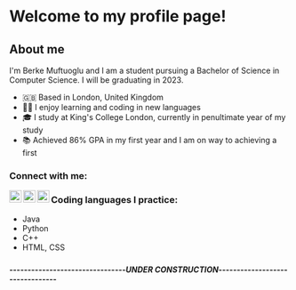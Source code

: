 # Welcome to my profile page!

## About me

I'm Berke Muftuoglu and I am a student pursuing a Bachelor of Science in Computer Science. I will be graduating in 2023.

- 🇬🇧 Based in London, United Kingdom 
- 👨‍💻 I enjoy learning and coding in new languages 
- 🎓 I study at King's College London, currently in penultimate year of my study
- 📚 Achieved 86% GPA in my first year and I am on way to achieving a first

### Connect with me:

[<img align="left" alt="berkemuftuoglu | Twitter" width="22px" src="https://cdn.jsdelivr.net/npm/simple-icons@v3/icons/discord.svg" />][discord]
[<img align="left" alt="berkemuftuoglu | LinkedIn" width="22px" src="https://cdn.jsdelivr.net/npm/simple-icons@v3/icons/linkedin.svg" />][linkedin]
[<img align="left" alt="berkemuftuoglu | Instagram" width="22px" src="https://cdn.jsdelivr.net/npm/simple-icons@v3/icons/instagram.svg" />][instagram]


### Coding languages I practice:
- Java
- Python
- C++
- HTML, CSS

###


[instagram]: https://instagram.com/berkemuftu21
[linkedin]: https://www.linkedin.com/in/berke-muftuoglu-b1533517b/
[discord]: https://discordapp.com/users/536279020938199070

#### --------------------------------*UNDER CONSTRUCTION*--------------------------------